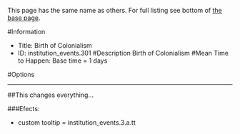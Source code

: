 This page has the same name as others. For full listing see bottom of [the base page](birth_of.md).

#Information
 - Title: Birth of Colonialism
 - ID: institution_events.301
#Description
Birth of Colonialism
#Mean Time to Happen:
Base time = 1 days

#Options

___
##This changes everything...

###Efects:<ul><li>custom tooltip = institution_events.3.a.tt</li></ul>
